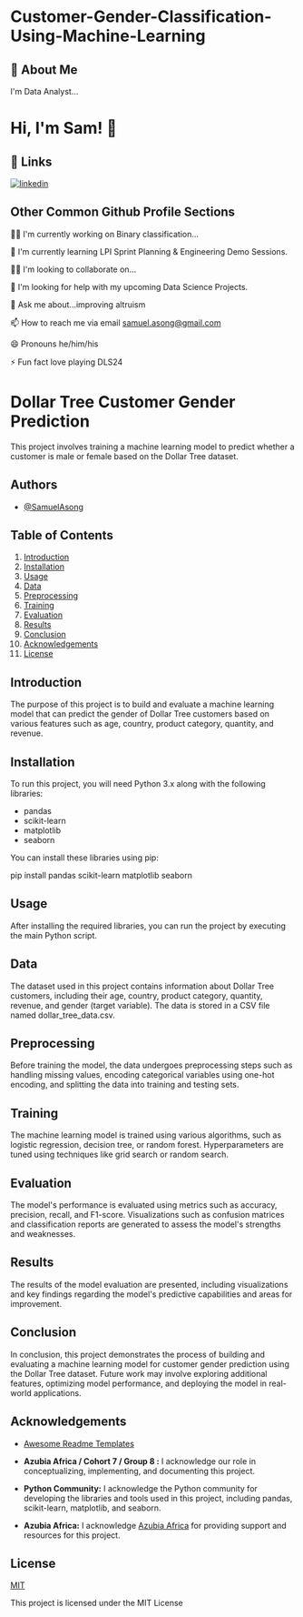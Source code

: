# Customer-Gender-Classification-Using-Machine-Learning

## 🚀 About Me
I'm Data Analyst...


# Hi, I'm Sam! 👋


## 🔗 Links
[![linkedin](https://https://www.linkedin.com/in/samuel-asong-96907414/)](https://www.linkedin.com/)



## Other Common Github Profile Sections
👩‍💻 I'm currently working on Binary classification...

🧠 I'm currently learning LPI Sprint Planning & Engineering Demo Sessions.

👯‍♀️ I'm looking to collaborate on...

🤔 I'm looking for help with my upcoming Data Science Projects.

💬 Ask me about...improving altruism

📫 How to reach me via email samuel.asong@gmail.com

😄 Pronouns he/him/his

⚡️ Fun fact love playing DLS24




# Dollar Tree Customer Gender Prediction

This project involves training a machine learning model to predict whether a customer is male or female based on the Dollar Tree dataset.

## Authors

- [@SamuelAsong](https://www.github.com/SamuelAsong)




## Table of Contents

1. [Introduction](#introduction)
2. [Installation](#installation)
3. [Usage](#usage)
4. [Data](#data)
5. [Preprocessing](#preprocessing)
6. [Training](#training)
7. [Evaluation](#evaluation)
8. [Results](#results)
9. [Conclusion](#conclusion)
10. [Acknowledgements](#acknowledgements)
11. [License](#license)

## Introduction

The purpose of this project is to build and evaluate a machine learning model that can predict the gender of Dollar Tree customers based on various features such as age, country, product category, quantity, and revenue.


## Installation

To run this project, you will need Python 3.x along with the following libraries:

- pandas
- scikit-learn
- matplotlib
- seaborn

You can install these libraries using pip:

pip install pandas scikit-learn matplotlib seaborn


## Usage

After installing the required libraries, you can run the project by executing the main Python script. 

## Data

The dataset used in this project contains information about Dollar Tree customers, including their age, country, product category, quantity, revenue, and gender (target variable). The data is stored in a CSV file named dollar_tree_data.csv.

## Preprocessing

Before training the model, the data undergoes preprocessing steps such as handling missing values, encoding categorical variables using one-hot encoding, and splitting the data into training and testing sets.

## Training

The machine learning model is trained using various algorithms, such as logistic regression, decision tree, or random forest. Hyperparameters are tuned using techniques like grid search or random search.

## Evaluation

The model's performance is evaluated using metrics such as accuracy, precision, recall, and F1-score. Visualizations such as confusion matrices and classification reports are generated to assess the model's strengths and weaknesses.

## Results

The results of the model evaluation are presented, including visualizations and key findings regarding the model's predictive capabilities and areas for improvement.

## Conclusion

In conclusion, this project demonstrates the process of building and evaluating a machine learning model for customer gender prediction using the Dollar Tree dataset. Future work may involve exploring additional features, optimizing model performance, and deploying the model in real-world applications.


## Acknowledgements

- [Awesome Readme Templates](https://awesomeopensource.com/project/elangosundar/awesome-README-templates)


- **Azubia Africa / Cohort 7 / Group 8 :** I acknowledge our role in conceptualizing, implementing, and documenting this project.

- **Python Community:** I acknowledge the Python community for developing the libraries and tools used in this project, including pandas, scikit-learn, matplotlib, and seaborn.


- **Azubia Africa:** I acknowledge [Azubia Africa](https://www.azubiafrica.org) for providing support and resources for this project.

## License

[MIT](https://choosealicense.com/licenses/mit/)


This project is licensed under the MIT License